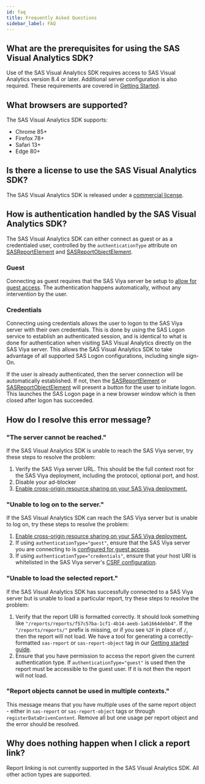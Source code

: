 ```yaml
---
id: faq
title: Frequently Asked Questions
sidebar_label: FAQ
---
```


## What are the prerequisites for using the SAS Visual Analytics SDK?

Use of the SAS Visual Analytics SDK requires access to SAS Visual Analytics version 8.4 or later. Additional server configuration is also required. These requirements are covered in [Getting Started](getting-started.md#sas-viya-setup).

## What browsers are supported?

The SAS Visual Analytics SDK supports:

- Chrome 85+
- Firefox 78+
- Safari 13+
- Edge 80+

## Is there a license to use the SAS Visual Analytics SDK?

The SAS Visual Analytics SDK is released under a <a target="_blank" href="https://github.com/sassoftware/visual-analytics-sdk/blob/master/LICENSE.txt">commercial license</a>.

## How is authentication handled by the SAS Visual Analytics SDK?

The SAS Visual Analytics SDK can either connect as guest or as a credentialed user, controlled by the `authenticationType` attribute on [SASReportElement](api/SASReportElement.md#authenticationtype-string) and [SASReportObjectElement](api/SASReportObjectElement.md#authenticationtype-string).

### Guest
Connecting as guest requires that the SAS Viya server be setup to [allow for guest access](getting-started.md#allow-guest-access). The authentication happens automatically, without any intervention by the user.

### Credentials
Connecting using credentials allows the user to logon to the SAS Viya server with their own credentials. This is done by using the SAS Logon service to establish an authenticated session, and is identical to what is done for authentication when visiting SAS Visual Analytics directly on the SAS Viya server. This allows the SAS Visual Analytics SDK to take advantage of all supported SAS Logon configurations, including single sign-On.

If the user is already authenticated, then the server connection will be automatically established. If not, then the [SASReportElement](api/SASReportElement.md) or [SASReportObjectElement](api/SASReportObjectElement.md) will present a button for the user to initiate logon. This launches the SAS Logon page in a new browser window which is then closed after logon has succeeded.

## How do I resolve this error message?

### "The server cannot be reached."

If the SAS Visual Analytics SDK is unable to reach the SAS Viya server, try these steps to resolve the problem:

1. Verify the SAS Viya server URL. This should be the full context root for the SAS Viya deployment, including the protocol, optional
   port, and host.
1. Disable your ad-blocker
1. [Enable cross-origin resource sharing on your SAS Viya deployment.](getting-started.md#enable-cross-origin-resource-sharing)

### "Unable to log on to the server."

If the SAS Visual Analytics SDK can reach the SAS Viya server but is unable to log on, try these steps to resolve the
problem:

1. [Enable cross-origin resource sharing on your SAS Viya deployment.](getting-started.md#enable-cross-origin-resource-sharing)
1. If using `authenticationType="guest"`, ensure that the SAS Viya server you are connecting to is [configured for guest access](getting-started.md#allow-guest-access).
1. If using `authenticationType="credentials"`, ensure that your host URI is whitelisted in the SAS Viya server's [CSRF configuration](getting-started.md#cross-site-request-forgery).

### "Unable to load the selected report."

If the SAS Visual Analytics SDK has successfully connected to a SAS Viya server but is unable to load a particular report,
try these steps to resolve the problem:

1. Verify that the report URI is formatted correctly. It should look something like
   `"/reports/reports/f57c57ba-1cf1-4b14-aeeb-1a61664debb4"`. If the `"/reports/reports/"` prefix is missing, or if you
   see `%2F` in place of `/`, then the report will not load. We have a tool for generating a correctly-formatted
   `sas-report` or `sas-report-object` tag in our [Getting started guide](getting-started.md#create-a-custom-html-tag).
1. Ensure that you have permission to access the report given the current authentication type. If `authenticationType="guest"` is used then the report must be accessible to the guest user. If it is not then the report will not load.

### "Report objects cannot be used in multiple contexts."

This message means that you have multiple uses of the same report object - either in `sas-report` or `sas-report-object` tags or through
`registerDataDrivenContent`. Remove all but one usage per report object and the error should be resolved.

## Why does nothing happen when I click a report link?

Report linking is not currently supported in the SAS Visual Analytics SDK.  All other action types are supported.
